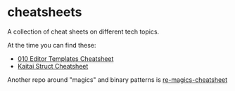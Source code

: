 # cheatsheets
A collection of cheat sheets on different tech topics.

At the time you can find these:

* [010 Editor Templates Cheatsheet](https://github.com/prusanov/cheatsheets/010Editor-Templates/)
* [Kaitai Struct Cheatsheet](https://github.com/prusanov/cheatsheets/kaitai_struct)

Another repo around "magics" and binary patterns is [re-magics-cheatsheet](https://github.com/prusanov/re-magics-cheatsheet)

